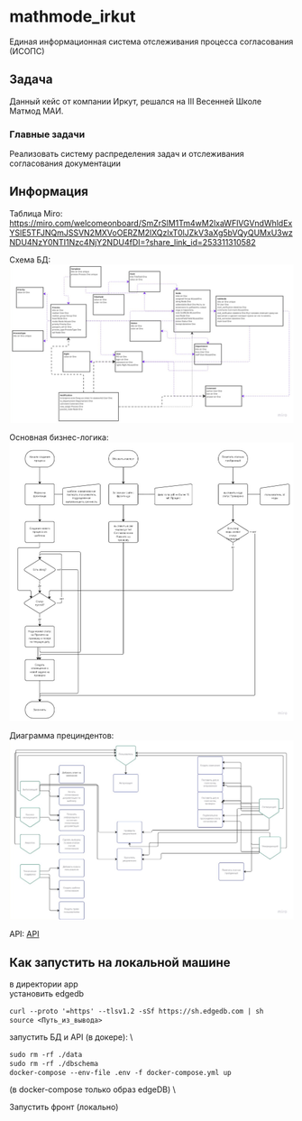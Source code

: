 # mathmode_irkut
Единая информационная система отслеживания процесса согласования (ИСОПС)
## Задача
Данный кейс от компании Иркут, решался на III Весенней Школе Матмод МАИ.
### Главные задачи
Реализовать систему распределения задач и отслеживания согласования документации

## Информация
Таблица Miro: https://miro.com/welcomeonboard/SmZrSlM1Tm4wM2lxaWFlVGVndWhldExYSlE5TFJNQmJSSVN2MXVoOERZM2lXQzlxT0lJZkV3aXg5bVQyQUMxU3wzNDU4NzY0NTI1Nzc4NjY2NDU4fDI=?share_link_id=253311310582

Схема БД:
![Схема БД](./doc/bd.jpg)

Основная бизнес-логика:
![Основная бизнес-логика](./doc/bl.jpg)

Диаграмма прециндентов:
![Диаграмма прециндентов](./doc/diag_prec.jpg)

API:
[API](./doc/bd.jpg)

## Как запустить на локальной машине
в директории app \
установить edgedb 
```
curl --proto '=https' --tlsv1.2 -sSf https://sh.edgedb.com | sh
source <Путь_из_вывода>
```
запустить БД и API (в докере): \ 
```
sudo rm -rf ./data
sudo rm -rf ./dbschema
docker-compose --env-file .env -f docker-compose.yml up
```
(в docker-compose только образ edgeDB) \

Запустить фронт (локально)
